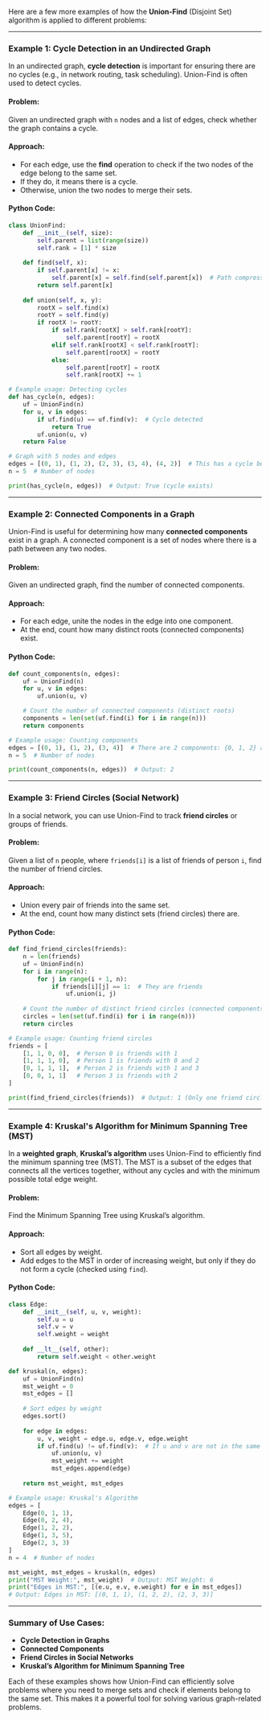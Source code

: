 Here are a few more examples of how the **Union-Find** (Disjoint Set) algorithm is applied to different problems:

---

### **Example 1: Cycle Detection in an Undirected Graph**

In an undirected graph, **cycle detection** is important for ensuring there are no cycles (e.g., in network routing, task scheduling). Union-Find is often used to detect cycles.

#### Problem:
Given an undirected graph with `n` nodes and a list of edges, check whether the graph contains a cycle.

#### Approach:
- For each edge, use the **find** operation to check if the two nodes of the edge belong to the same set.
- If they do, it means there is a cycle.
- Otherwise, union the two nodes to merge their sets.

#### Python Code:
```python
class UnionFind:
    def __init__(self, size):
        self.parent = list(range(size))
        self.rank = [1] * size
    
    def find(self, x):
        if self.parent[x] != x:
            self.parent[x] = self.find(self.parent[x])  # Path compression
        return self.parent[x]
    
    def union(self, x, y):
        rootX = self.find(x)
        rootY = self.find(y)
        if rootX != rootY:
            if self.rank[rootX] > self.rank[rootY]:
                self.parent[rootY] = rootX
            elif self.rank[rootX] < self.rank[rootY]:
                self.parent[rootX] = rootY
            else:
                self.parent[rootY] = rootX
                self.rank[rootX] += 1

# Example usage: Detecting cycles
def has_cycle(n, edges):
    uf = UnionFind(n)
    for u, v in edges:
        if uf.find(u) == uf.find(v):  # Cycle detected
            return True
        uf.union(u, v)
    return False

# Graph with 5 nodes and edges
edges = [(0, 1), (1, 2), (2, 3), (3, 4), (4, 2)]  # This has a cycle between 2 and 4
n = 5  # Number of nodes

print(has_cycle(n, edges))  # Output: True (cycle exists)
```

---

### **Example 2: Connected Components in a Graph**

Union-Find is useful for determining how many **connected components** exist in a graph. A connected component is a set of nodes where there is a path between any two nodes.

#### Problem:
Given an undirected graph, find the number of connected components.

#### Approach:
- For each edge, unite the nodes in the edge into one component.
- At the end, count how many distinct roots (connected components) exist.

#### Python Code:
```python
def count_components(n, edges):
    uf = UnionFind(n)
    for u, v in edges:
        uf.union(u, v)

    # Count the number of connected components (distinct roots)
    components = len(set(uf.find(i) for i in range(n)))
    return components

# Example usage: Counting components
edges = [(0, 1), (1, 2), (3, 4)]  # There are 2 components: {0, 1, 2} and {3, 4}
n = 5  # Number of nodes

print(count_components(n, edges))  # Output: 2
```

---

### **Example 3: Friend Circles (Social Network)**

In a social network, you can use Union-Find to track **friend circles** or groups of friends.

#### Problem:
Given a list of `n` people, where `friends[i]` is a list of friends of person `i`, find the number of friend circles.

#### Approach:
- Union every pair of friends into the same set.
- At the end, count how many distinct sets (friend circles) there are.

#### Python Code:
```python
def find_friend_circles(friends):
    n = len(friends)
    uf = UnionFind(n)
    for i in range(n):
        for j in range(i + 1, n):
            if friends[i][j] == 1:  # They are friends
                uf.union(i, j)
    
    # Count the number of distinct friend circles (connected components)
    circles = len(set(uf.find(i) for i in range(n)))
    return circles

# Example usage: Counting friend circles
friends = [
    [1, 1, 0, 0],  # Person 0 is friends with 1
    [1, 1, 1, 0],  # Person 1 is friends with 0 and 2
    [0, 1, 1, 1],  # Person 2 is friends with 1 and 3
    [0, 0, 1, 1]   # Person 3 is friends with 2
]

print(find_friend_circles(friends))  # Output: 1 (Only one friend circle: {0, 1, 2, 3})
```

---

### **Example 4: Kruskal's Algorithm for Minimum Spanning Tree (MST)**

In a **weighted graph**, **Kruskal’s algorithm** uses Union-Find to efficiently find the minimum spanning tree (MST). The MST is a subset of the edges that connects all the vertices together, without any cycles and with the minimum possible total edge weight.

#### Problem:
Find the Minimum Spanning Tree using Kruskal’s algorithm.

#### Approach:
- Sort all edges by weight.
- Add edges to the MST in order of increasing weight, but only if they do not form a cycle (checked using `find`).

#### Python Code:
```python
class Edge:
    def __init__(self, u, v, weight):
        self.u = u
        self.v = v
        self.weight = weight
    
    def __lt__(self, other):
        return self.weight < other.weight

def kruskal(n, edges):
    uf = UnionFind(n)
    mst_weight = 0
    mst_edges = []
    
    # Sort edges by weight
    edges.sort()
    
    for edge in edges:
        u, v, weight = edge.u, edge.v, edge.weight
        if uf.find(u) != uf.find(v):  # If u and v are not in the same set
            uf.union(u, v)
            mst_weight += weight
            mst_edges.append(edge)
    
    return mst_weight, mst_edges

# Example usage: Kruskal's Algorithm
edges = [
    Edge(0, 1, 1),
    Edge(0, 2, 4),
    Edge(1, 2, 2),
    Edge(1, 3, 5),
    Edge(2, 3, 3)
]
n = 4  # Number of nodes

mst_weight, mst_edges = kruskal(n, edges)
print("MST Weight:", mst_weight)  # Output: MST Weight: 6
print("Edges in MST:", [(e.u, e.v, e.weight) for e in mst_edges])  
# Output: Edges in MST: [(0, 1, 1), (1, 2, 2), (2, 3, 3)]
```

---

### **Summary of Use Cases:**
- **Cycle Detection in Graphs**
- **Connected Components**
- **Friend Circles in Social Networks**
- **Kruskal’s Algorithm for Minimum Spanning Tree**

Each of these examples shows how Union-Find can efficiently solve problems where you need to merge sets and check if elements belong to the same set. This makes it a powerful tool for solving various graph-related problems.